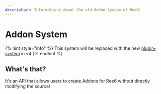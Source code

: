 ```yaml
---
description: Informations about the old Addon System of Ree6!
---
```


# Addon System

{% hint style="info" %}
This system will be replaced with the new [plugin-system](../../bot/plugin-system/ "mention") in v4
{% endhint %}

## What's that?

It's an API that allows users to create Addons for Ree6 without directly modifying the source!

